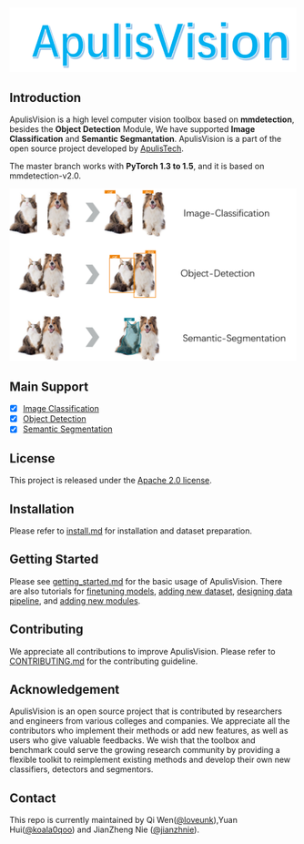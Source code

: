 <div align="center">
  <img src="resources/apulisvision-logo.png" width="600"/>
</div>

## Introduction

ApulisVision is a high level computer vision toolbox based on **mmdetection**,  besides the **Object Detection** Module, We have supported **Image Classification** and **Semantic Segmantation**. ApulisVision is a part of the open source project developed by [ApulisTech](https://github.com/apulis).

The master branch works with **PyTorch 1.3 to 1.5**, and it is based on mmdetection-v2.0.


<div align="center">
  <img src="resources/demo.png" width="600"/>
</div>

## Main Support
- [x] [Image Classification](/docs/Image-classification.md)
- [x] [Object Detection](/docs/Object-Detection.md)
- [x] [Semantic Segmentation](/docs/Semantic-Segmentation.md)

## License

This project is released under the [Apache 2.0 license](LICENSE).


## Installation

Please refer to [install.md](docs/install.md) for installation and dataset preparation.

## Getting Started

Please see [getting_started.md](docs/getting_started.md) for the basic usage of ApulisVision. There are also tutorials for [finetuning models](docs/tutorials/finetune.md), [adding new dataset](docs/tutorials/new_dataset.md), [designing data pipeline](docs/tutorials/data_pipeline.md), and [adding new modules](docs/tutorials/new_modules.md).

## Contributing

We appreciate all contributions to improve ApulisVision. Please refer to [CONTRIBUTING.md](.github/CONTRIBUTING.md) for the contributing guideline.

## Acknowledgement

ApulisVision is an open source project that is contributed by researchers and engineers from various colleges and companies. We appreciate all the contributors who implement their methods or add new features, as well as users who give valuable feedbacks.
We wish that the toolbox and benchmark could serve the growing research community by providing a flexible toolkit to reimplement existing methods and develop their own new classifiers, detectors and segmentors.


## Contact

This repo is currently maintained by Qi Wen([@loveunk](https://github.com/loveunk)),Yuan Hui([@koala0qoo](https://github.com/koala0qoo)) and JianZheng Nie ([@jianzhnie](https://github.com/jianzhnie)).